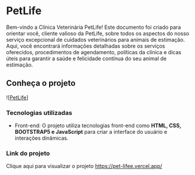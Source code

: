 # PetLife

Bem-vindo a Clínica Veterinária PetLife! Este documento foi criado para orientar você, cliente valioso da PetLife, sobre todos os aspectos do nosso serviço excepcional de cuidados veterinários para animais de estimação. Aqui, você encontrará informações detalhadas sobre os serviços oferecidos, procedimentos de agendamento, políticas da clínica e dicas úteis para garantir a saúde e felicidade contínua do seu animal de estimação.

## Conheça o projeto
![[PetLife](./src/assets/imagem-projeto.png)]
### Tecnologias utilizadas
* Front-end: O projeto utiliza tecnologias front-end como **HTML, CSS, BOOTSTRAP5 e JavaScript** para criar a interface do usuário e interações dinâmicas.

### Link do projeto
Clique aqui para visualizar o projeto <https://pet-lifee.vercel.app/>